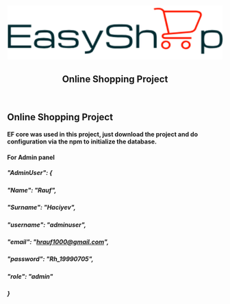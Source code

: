 <p align="center">
  <img src="easyshop/wwwroot/images/logo.png">
</p>

<h2 align="center">Online Shopping Project</h2>
<br/>

## Online Shopping Project
#### EF core was used in this project, just download the project and do configuration via the npm to initialize the database.

#### For Admin panel

##### "AdminUser": {
#####       "Name": "Rauf",
#####       "Surname": "Haciyev",
#####       "username": "adminuser",
#####       "email": "hrauf1000@gmail.com",
#####       "password": "Rh_19990705",
#####       "role": "admin"
#####     }
